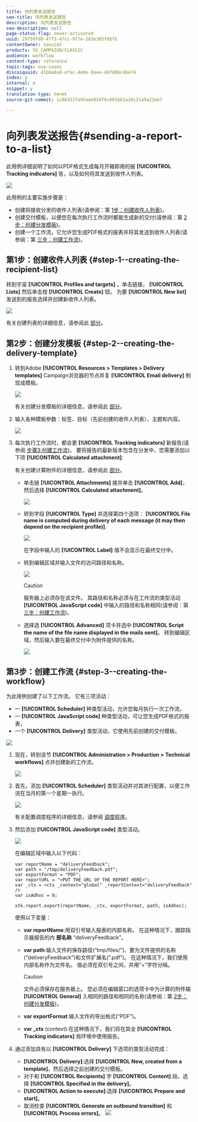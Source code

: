 ```yaml
---
title: 向列表发送报告
seo-title: 向列表发送报告
description: 向列表发送报告
seo-description: null
page-status-flag: never-activated
uuid: 29759fd8-47f3-47cc-9f7e-263e305fd6fb
contentOwner: sauviat
products: SG_CAMPAIGN/CLASSIC
audience: workflow
content-type: reference
topic-tags: use-cases
discoiquuid: 41b8a8a8-efac-4e8e-8aea-d4fd06c46e74
index: y
internal: n
snippet: y
translation-type: tm+mt
source-git-commit: 1c86322fa95aee024f6c691b61a10c21a9a22eb7

---
```



# 向列表发送报告{#sending-a-report-to-a-list}

此用例详细说明了如何以PDF格式生成每月开箱即用的报 **[!UICONTROL Tracking indicators]** 告，以及如何将其发送到收件人列表。

![](assets/use_case_report_intro.png)

此用例的主要实施步骤是：

* 创建将接收分发的收件人列表(请参阅：第 [1步：创建收件人列表](#step-1--creating-the-recipient-list))。
* 创建交付模板，以便您在每次执行工作流时都能生成新的交付(请参阅：第 [2步：创建分发模板](#step-2--creating-the-delivery-template))。
* 创建一个工作流，它允许您生成PDF格式的报表并将其发送到收件人列表(请参阅：第 [三步：创建工作流](#step-3--creating-the-workflow))。

## 第1步：创建收件人列表 {#step-1--creating-the-recipient-list}

转到宇宙 **[!UICONTROL Profiles and targets]** ，单击链接， **[!UICONTROL Lists]** 然后单击按 **[!UICONTROL Create]** 钮。 为要 **[!UICONTROL New list]** 发送到的报告选择并创建新收件人列表。

![](assets/use_case_report_1.png)

有关创建列表的详细信息，请参阅此 [部分](../../platform/using/creating-and-managing-lists.md)。

## 第2步：创建分发模板 {#step-2--creating-the-delivery-template}

1. 转到Adobe **[!UICONTROL Resources > Templates > Delivery templates]** Campaign浏览器的节点并复 **[!UICONTROL Email delivery]** 制现成模板。

   ![](assets/use_case_report_2.png)

   有关创建分发模板的详细信息，请参阅此 [部分](../../delivery/using/about-templates.md)。

1. 输入各种模板参数：标签、目标（先前创建的收件人列表）、主题和内容。

   ![](assets/use_case_report_3.png)

1. 每次执行工作流时，都会更 **[!UICONTROL Tracking indicators]** 新报告(请参阅 [步骤3:创建工作流](#step-3--creating-the-workflow))。 要将报告的最新版本包含在分发中，您需要添加以下项 **[!UICONTROL Calculated attachment]**:

   有关创建计算附件的详细信息，请参阅此 [部分](../../delivery/using/attaching-files.md#creating-a-calculated-attachment)。

   * 单击链 **[!UICONTROL Attachments]** 接并单击 **[!UICONTROL Add]**，然后选择 **[!UICONTROL Calculated attachment]**。

      ![](assets/use_case_report_4.png)

   * 转到字段 **[!UICONTROL Type]** 并选择第四个选项： **[!UICONTROL File name is computed during delivery of each message (it may then depend on the recipient profile)]**.

      ![](assets/use_case_report_5.png)

      在字段中输入的 **[!UICONTROL Label]** 值不会显示在最终交付中。

   * 转到编辑区域并输入文件的访问路径和名称。

      ![](assets/use_case_report_6.png)

      >[!CAUTION]
      >
      >服务器上必须存在该文件。 其路径和名称必须与在工作流的类型活动 **[!UICONTROL JavaScript code]** 中输入的路径和名称相同(请参阅：第 [三步：创建工作流](#step-3--creating-the-workflow))。

   * 选择选 **[!UICONTROL Advanced]** 项卡并选中 **[!UICONTROL Script the name of the file name displayed in the mails sent]**。 转到编辑区域，然后输入要在最终交付中为附件提供的名称。

      ![](assets/use_case_report_6bis.png)

## 第3步：创建工作流 {#step-3--creating-the-workflow}

为此用例创建了以下工作流。 它有三项活动：

* 一 **[!UICONTROL Scheduler]** 种类型活动，允许您每月执行一次工作流，
* 一 **[!UICONTROL JavaScript code]** 种类型活动，可让您生成PDF格式的报表，
* 一个 **[!UICONTROL Delivery]** 类型活动，它使用先前创建的交付模板。

![](assets/use_case_report_8.png)

1. 现在，转到该节 **[!UICONTROL Administration > Production > Technical workflows]** 点并创建新的工作流。

   ![](assets/use_case_report_7.png)

1. 首先，添加 **[!UICONTROL Scheduler]** 类型活动并对其进行配置，以便工作流在当月的第一个星期一执行。

   ![](assets/use_case_report_9.png)

   有关配置调度程序的详细信息，请参阅 [调度程序](../../workflow/using/scheduler.md)。

1. 然后添加 **[!UICONTROL JavaScript code]** 类型活动。

   ![](assets/use_case_report_10.png)

   在编辑区域中输入以下代码：

   ```
   var reportName = "deliveryFeedback";
   var path = "/tmp/deliveryFeedback.pdf";
   var exportFormat = "PDF";
   var reportURL = "<PUT THE URL OF THE REPORT HERE>";
   var _ctx = <ctx _context="global" _reportContext="deliveryFeedback" />
   var isAdhoc = 0;
   
   xtk.report.export(reportName, _ctx, exportFormat, path, isAdhoc);
   ```

   使用以下变量：

   * **var reportName**:用双引号输入报表的内部名称。 在这种情况下，跟踪指示器报告的内 **部名称** “deliveryFeedback”。
   * **var path**:输入文件的保存路径(“tmp/files/”)、要为文件提供的名称(“deliveryFeedback”)和文件扩展名(“.pdf”)。 在这种情况下，我们使用内部名称作为文件名。 值必须在双引号之间，并用“+”字符分隔。

      >[!CAUTION]
      >
      >文件必须保存在服务器上。 您必须在编辑窗口的选项卡中为计算的附件输 **[!UICONTROL General]** 入相同的路径和相同的名称(请参阅：第 [2步：创建分发模板](#step-2--creating-the-delivery-template))。

   * **var exportFormat**:输入文件的导出格式(“PDF”)。
   * **var _ctx** (context):在这种情况下，我们将在其全 **[!UICONTROL Tracking indicators]** 局环境中使用报告。

1. 通过添加具有以 **[!UICONTROL Delivery]** 下选项的类型活动完成：

   * **[!UICONTROL Delivery]**:选择 **[!UICONTROL New, created from a template]**，然后选择之前创建的交付模板。
   * 对于和 **[!UICONTROL Recipients]** 字 **[!UICONTROL Content]** 段，选择 **[!UICONTROL Specified in the delivery]**。
   * **[!UICONTROL Action to execute]**:选择 **[!UICONTROL Prepare and start]**。
   * 取消检查 **[!UICONTROL Generate an outbound transition]** 和 **[!UICONTROL Process errors]**。
   ![](assets/use_case_report_11.png)

